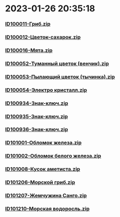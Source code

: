 # 2023-01-26 20:35:18

### [ID100011-Гриб.zip](https://raw.githubusercontent.com/Sam5440/Genshin_Impact_Teleport_Files/main/AutoGeneratePoint/Points%28Raw%29%5Bcn-en-ru%5D/ru-ru/Item/ID5-AbyssalPalace/ID100011-%D0%93%D1%80%D0%B8%D0%B1.zip)

### [ID100012-Цветок-сахарок.zip](https://raw.githubusercontent.com/Sam5440/Genshin_Impact_Teleport_Files/main/AutoGeneratePoint/Points%28Raw%29%5Bcn-en-ru%5D/ru-ru/Item/ID5-AbyssalPalace/ID100012-%D0%A6%D0%B2%D0%B5%D1%82%D0%BE%D0%BA-%D1%81%D0%B0%D1%85%D0%B0%D1%80%D0%BE%D0%BA.zip)

### [ID100016-Мята.zip](https://raw.githubusercontent.com/Sam5440/Genshin_Impact_Teleport_Files/main/AutoGeneratePoint/Points%28Raw%29%5Bcn-en-ru%5D/ru-ru/Item/ID5-AbyssalPalace/ID100016-%D0%9C%D1%8F%D1%82%D0%B0.zip)

### [ID100052-Туманный цветок (венчик).zip](https://raw.githubusercontent.com/Sam5440/Genshin_Impact_Teleport_Files/main/AutoGeneratePoint/Points%28Raw%29%5Bcn-en-ru%5D/ru-ru/Item/ID5-AbyssalPalace/ID100052-%D0%A2%D1%83%D0%BC%D0%B0%D0%BD%D0%BD%D1%8B%D0%B9%20%D1%86%D0%B2%D0%B5%D1%82%D0%BE%D0%BA%20%28%D0%B2%D0%B5%D0%BD%D1%87%D0%B8%D0%BA%29.zip)

### [ID100053-Пылающий цветок (тычинка).zip](https://raw.githubusercontent.com/Sam5440/Genshin_Impact_Teleport_Files/main/AutoGeneratePoint/Points%28Raw%29%5Bcn-en-ru%5D/ru-ru/Item/ID5-AbyssalPalace/ID100053-%D0%9F%D1%8B%D0%BB%D0%B0%D1%8E%D1%89%D0%B8%D0%B9%20%D1%86%D0%B2%D0%B5%D1%82%D0%BE%D0%BA%20%28%D1%82%D1%8B%D1%87%D0%B8%D0%BD%D0%BA%D0%B0%29.zip)

### [ID100054-Электро кристалл.zip](https://raw.githubusercontent.com/Sam5440/Genshin_Impact_Teleport_Files/main/AutoGeneratePoint/Points%28Raw%29%5Bcn-en-ru%5D/ru-ru/Item/ID5-AbyssalPalace/ID100054-%D0%AD%D0%BB%D0%B5%D0%BA%D1%82%D1%80%D0%BE%20%D0%BA%D1%80%D0%B8%D1%81%D1%82%D0%B0%D0%BB%D0%BB.zip)

### [ID100934-Знак-ключ.zip](https://raw.githubusercontent.com/Sam5440/Genshin_Impact_Teleport_Files/main/AutoGeneratePoint/Points%28Raw%29%5Bcn-en-ru%5D/ru-ru/Item/ID5-AbyssalPalace/ID100934-%D0%97%D0%BD%D0%B0%D0%BA-%D0%BA%D0%BB%D1%8E%D1%87.zip)

### [ID100935-Знак-ключ.zip](https://raw.githubusercontent.com/Sam5440/Genshin_Impact_Teleport_Files/main/AutoGeneratePoint/Points%28Raw%29%5Bcn-en-ru%5D/ru-ru/Item/ID5-AbyssalPalace/ID100935-%D0%97%D0%BD%D0%B0%D0%BA-%D0%BA%D0%BB%D1%8E%D1%87.zip)

### [ID100936-Знак-ключ.zip](https://raw.githubusercontent.com/Sam5440/Genshin_Impact_Teleport_Files/main/AutoGeneratePoint/Points%28Raw%29%5Bcn-en-ru%5D/ru-ru/Item/ID5-AbyssalPalace/ID100936-%D0%97%D0%BD%D0%B0%D0%BA-%D0%BA%D0%BB%D1%8E%D1%87.zip)

### [ID101001-Обломок железа.zip](https://raw.githubusercontent.com/Sam5440/Genshin_Impact_Teleport_Files/main/AutoGeneratePoint/Points%28Raw%29%5Bcn-en-ru%5D/ru-ru/Item/ID5-AbyssalPalace/ID101001-%D0%9E%D0%B1%D0%BB%D0%BE%D0%BC%D0%BE%D0%BA%20%D0%B6%D0%B5%D0%BB%D0%B5%D0%B7%D0%B0.zip)

### [ID101002-Обломок белого железа.zip](https://raw.githubusercontent.com/Sam5440/Genshin_Impact_Teleport_Files/main/AutoGeneratePoint/Points%28Raw%29%5Bcn-en-ru%5D/ru-ru/Item/ID5-AbyssalPalace/ID101002-%D0%9E%D0%B1%D0%BB%D0%BE%D0%BC%D0%BE%D0%BA%20%D0%B1%D0%B5%D0%BB%D0%BE%D0%B3%D0%BE%20%D0%B6%D0%B5%D0%BB%D0%B5%D0%B7%D0%B0.zip)

### [ID101008-Кусок аметиста.zip](https://raw.githubusercontent.com/Sam5440/Genshin_Impact_Teleport_Files/main/AutoGeneratePoint/Points%28Raw%29%5Bcn-en-ru%5D/ru-ru/Item/ID5-AbyssalPalace/ID101008-%D0%9A%D1%83%D1%81%D0%BE%D0%BA%20%D0%B0%D0%BC%D0%B5%D1%82%D0%B8%D1%81%D1%82%D0%B0.zip)

### [ID101206-Морской гриб.zip](https://raw.githubusercontent.com/Sam5440/Genshin_Impact_Teleport_Files/main/AutoGeneratePoint/Points%28Raw%29%5Bcn-en-ru%5D/ru-ru/Item/ID5-AbyssalPalace/ID101206-%D0%9C%D0%BE%D1%80%D1%81%D0%BA%D0%BE%D0%B9%20%D0%B3%D1%80%D0%B8%D0%B1.zip)

### [ID101207-Жемчужина Санго.zip](https://raw.githubusercontent.com/Sam5440/Genshin_Impact_Teleport_Files/main/AutoGeneratePoint/Points%28Raw%29%5Bcn-en-ru%5D/ru-ru/Item/ID5-AbyssalPalace/ID101207-%D0%96%D0%B5%D0%BC%D1%87%D1%83%D0%B6%D0%B8%D0%BD%D0%B0%20%D0%A1%D0%B0%D0%BD%D0%B3%D0%BE.zip)

### [ID101210-Морская водоросль.zip](https://raw.githubusercontent.com/Sam5440/Genshin_Impact_Teleport_Files/main/AutoGeneratePoint/Points%28Raw%29%5Bcn-en-ru%5D/ru-ru/Item/ID5-AbyssalPalace/ID101210-%D0%9C%D0%BE%D1%80%D1%81%D0%BA%D0%B0%D1%8F%20%D0%B2%D0%BE%D0%B4%D0%BE%D1%80%D0%BE%D1%81%D0%BB%D1%8C.zip)

